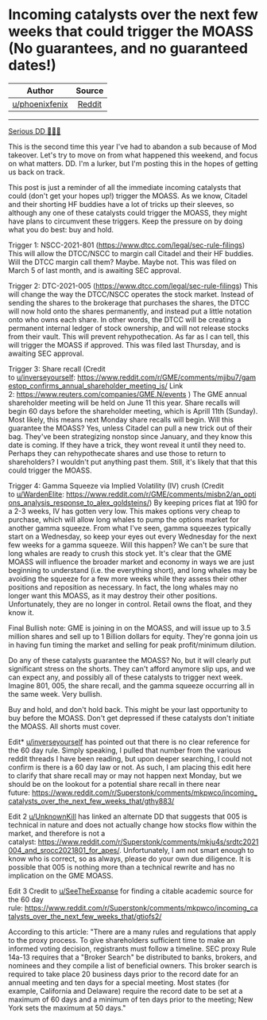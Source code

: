 Incoming catalysts over the next few weeks that could trigger the MOASS (No guarantees, and no guaranteed dates!)
=================================================================================================================

| Author       | Source       | 
| :-------------: |:-------------:|
|  [u/phoenixfenix](https://www.reddit.com/user/phoenixfenix/) | [Reddit](https://www.reddit.com/r/Superstonk/comments/mkpwco/incoming_catalysts_over_the_next_few_weeks_that/) | 

---

[Serious DD 👨‍🔬🔬](https://www.reddit.com/r/Superstonk/search?q=flair_name%3A%22Serious%20DD%20%F0%9F%91%A8%E2%80%8D%F0%9F%94%AC%F0%9F%94%AC%22&restrict_sr=1)

This is the second time this year I've had to abandon a sub because of Mod takeover. Let's try to move on from what happened this weekend, and focus on what matters. DD. I'm a lurker, but I'm posting this in the hopes of getting us back on track.

This post is just a reminder of all the immediate incoming catalysts that could (don't get your hopes up!) trigger the MOASS. As we know, Citadel and their shorting HF buddies have a lot of tricks up their sleeves, so although any one of these catalysts could trigger the MOASS, they might have plans to circumvent these triggers. Keep the pressure on by doing what you do best: buy and hold.

Trigger 1: NSCC-2021-801 (<https://www.dtcc.com/legal/sec-rule-filings>) This will allow the DTCC/NSCC to margin call Citadel and their HF buddies. Will the DTCC margin call them? Maybe. Maybe not. This was filed on March 5 of last month, and is awaiting SEC approval.

Trigger 2: DTC-2021-005 (<https://www.dtcc.com/legal/sec-rule-filings>) This will change the way the DTCC/NSCC operates the stock market. Instead of sending the shares to the brokerage that purchases the shares, the DTCC will now hold onto the shares permanently, and instead put a little notation onto who owns each share. In other words, the DTCC will be creating a permanent internal ledger of stock ownership, and will not release stocks from their vault. This will prevent rehypothecation. As far as I can tell, this will trigger the MOASS if approved. This was filed last Thursday, and is awaiting SEC approval.

Trigger 3: Share recall (Credit to [u/inverseyourself](https://www.reddit.com/u/inverseyourself/): <https://www.reddit.com/r/GME/comments/mjibu7/gamestop_confirms_annual_shareholder_meeting_is/> Link 2: <https://www.reuters.com/companies/GME.N/events> ) The GME annual shareholder meeting will be held on June 11 this year. Share recalls will begin 60 days before the shareholder meeting, which is Aprill 11th (Sunday). Most likely, this means next Monday share recalls will begin. Will this guarantee the MOASS? Yes, unless Citadel can pull a new trick out of their bag. They've been strategizing nonstop since January, and they know this date is coming. If they have a trick, they wont reveal it until they need to. Perhaps they can rehypothecate shares and use those to return to shareholders? I wouldn't put anything past them. Still, it's likely that that this could trigger the MOASS.

Trigger 4: Gamma Squeeze via Implied Volatility (IV) crush (Credit to [u/WardenElite](https://www.reddit.com/u/WardenElite/): <https://www.reddit.com/r/GME/comments/misbn2/an_options_analysis_response_to_alex_goldsteins/>) By keeping prices flat at 190 for a 2-3 weeks, IV has gotten very low. This makes options very cheap to purchase, which will allow long whales to pump the options market for another gamma squeeze. From what I've seen, gamma squeezes typically start on a Wednesday, so keep your eyes out every Wednesday for the next few weeks for a gamma squeeze. Will this happen? We can't be sure that long whales are ready to crush this stock yet. It's clear that the GME MOASS will influence the broader market and economy in ways we are just beginning to understand (i.e. the everything short), and long whales may be avoiding the squeeze for a few more weeks while they assess their other positions and reposition as necessary. In fact, the long whales may no longer want this MOASS, as it may destroy their other positions. Unfortunately, they are no longer in control. Retail owns the float, and they know it.

Final Bullish note: GME is joining in on the MOASS, and will issue up to 3.5 million shares and sell up to 1 Billion dollars for equity. They're gonna join us in having fun timing the market and selling for peak profit/minimum dilution.

Do any of these catalysts guarantee the MOASS? No, but it will clearly put significant stress on the shorts. They can't afford anymore slip ups, and we can expect any, and possibly all of these catalysts to trigger next week. Imagine 801, 005, the share recall, and the gamma squeeze occurring all in the same week. Very bullish.

Buy and hold, and don't hold back. This might be your last opportunity to buy before the MOASS. Don't get depressed if these catalysts don't initiate the MOASS. All shorts must cover.

Edit* [u/inverseyourself](https://www.reddit.com/u/inverseyourself/) has pointed out that there is no clear reference for the 60 day rule. Simply speaking, I pulled that number from the various reddit threads I have been reading, but upon deeper searching, I could not confirm is there is a 60 day law or not. As such, I am placing this edit here to clarify that share recall may or may not happen next Monday, but we should be on the lookout for a potential share recall in there near future: <https://www.reddit.com/r/Superstonk/comments/mkpwco/incoming_catalysts_over_the_next_few_weeks_that/gthy883/>

Edit 2 [u/UnknownKill](https://www.reddit.com/u/UnknownKill/) has linked an alternate DD that suggests that 005 is technical in nature and does not actually change how stocks flow within the market, and therefore is not a catalyst: <https://www.reddit.com/r/Superstonk/comments/mkju4s/srdtc2021004_and_srocc2021801_for_apes/>. Unfortunately, I am not smart enough to know who is correct, so as always, please do your own due diligence. It is possible that 005 is nothing more than a technical rewrite and has no implication on the GME MOASS.

Edit 3 Credit to [u/SeeTheExpanse](https://www.reddit.com/u/SeeTheExpanse/) for finding a citable academic source for the 60 day rule: <https://www.reddit.com/r/Superstonk/comments/mkpwco/incoming_catalysts_over_the_next_few_weeks_that/gtiofs2/>

According to this article: "There are a many rules and regulations that apply to the proxy process. To give shareholders sufficient time to make an informed voting decision, registrants must follow a timeline. SEC proxy Rule 14a-13 requires that a "Broker Search" be distributed to banks, brokers, and nominees and they compile a list of beneficial owners. This broker search is required to take place 20 business days prior to the record date for an annual meeting and ten days for a special meeting. Most states (for example, California and Delaware) require the record date to be set at a maximum of 60 days and a minimum of ten days prior to the meeting; New York sets the maximum at 50 days."
